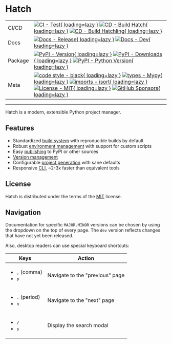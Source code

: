 # Hatch

| | |
| --- | --- |
| CI/CD | [![CI - Test](https://github.com/ofek/hatch/actions/workflows/test.yml/badge.svg){ loading=lazy }](https://github.com/ofek/hatch/actions/workflows/test.yml) [![CD - Build Hatch](https://github.com/ofek/hatch/actions/workflows/build-hatch.yml/badge.svg){ loading=lazy }](https://github.com/ofek/hatch/actions/workflows/build-hatch.yml) [![CD - Build Hatchling](https://github.com/ofek/hatch/actions/workflows/build-hatchling.yml/badge.svg){ loading=lazy }](https://github.com/ofek/hatch/actions/workflows/build-hatchling.yml) |
| Docs | [![Docs - Release](https://github.com/ofek/hatch/actions/workflows/docs-release.yml/badge.svg){ loading=lazy }](https://github.com/ofek/hatch/actions/workflows/docs-release.yml) [![Docs - Dev](https://github.com/ofek/hatch/actions/workflows/docs-dev.yml/badge.svg){ loading=lazy }](https://github.com/ofek/hatch/actions/workflows/docs-dev.yml) |
| Package | [![PyPI - Version](https://img.shields.io/pypi/v/hatch.svg?logo=pypi&label=PyPI&logoColor=gold){ loading=lazy }](https://pypi.org/project/hatch/) [![PyPI - Downloads](https://img.shields.io/pypi/dm/hatchling.svg?color=blue&label=Downloads&logo=pypi&logoColor=gold){ loading=lazy }](https://pypi.org/project/hatch/) [![PyPI - Python Version](https://img.shields.io/pypi/pyversions/hatch.svg?logo=python&label=Python&logoColor=gold){ loading=lazy }](https://pypi.org/project/hatch/) |
| Meta | [![code style - black](https://img.shields.io/badge/code%20style-black-000000.svg){ loading=lazy }](https://github.com/psf/black) [![types - Mypy](https://img.shields.io/badge/types-Mypy-blue.svg){ loading=lazy }](https://github.com/python/mypy) [![imports - isort](https://img.shields.io/badge/imports-isort-ef8336.svg){ loading=lazy }](https://github.com/pycqa/isort) [![License - MIT](https://img.shields.io/badge/license-MIT-9400d3.svg){ loading=lazy }](https://spdx.org/licenses/) [![GitHub Sponsors](https://img.shields.io/github/sponsors/ofek?logo=GitHub%20Sponsors&style=social){ loading=lazy }](https://github.com/sponsors/ofek) |

-----

Hatch is a modern, extensible Python project manager.

## Features

- Standardized [build system](build.md#packaging-ecosystem) with reproducible builds by default
- Robust [environment management](environment.md) with support for custom scripts
- Easy [publishing](publish.md) to PyPI or other sources
- [Version management](version.md)
- Configurable [project generation](config/project-templates.md) with sane defaults
- Responsive [CLI](cli/about.md), ~2-3x faster than equivalent tools

## License

Hatch is distributed under the terms of the [MIT](https://spdx.org/licenses/MIT.html) license.

## Navigation

Documentation for specific `MAJOR.MINOR` versions can be chosen by using the dropdown on the top of every page. The `dev` version reflects changes that have not yet been released.

Also, desktop readers can use special keyboard shortcuts:

| Keys | Action |
| --- | --- |
| <ul><li><kbd>,</kbd> (comma)</li><li><kbd>p</kbd></li></ul> | Navigate to the "previous" page |
| <ul><li><kbd>.</kbd> (period)</li><li><kbd>n</kbd></li></ul> | Navigate to the "next" page |
| <ul><li><kbd>/</kbd></li><li><kbd>s</kbd></li></ul> | Display the search modal |
